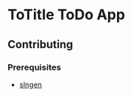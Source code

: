 # ToTitle ToDo App

## Contributing

### Prerequisites

- [slngen](https://microsoft.github.io/slngen/)
